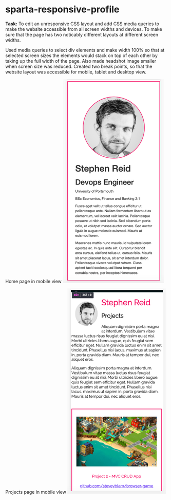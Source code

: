 # sparta-responsive-profile

**Task:** To edit an unresponsive CSS layout and add CSS media queries to make the website accessible from all screen widths and devices. To make sure that the page has two noticably different layouts at different screen widths.


Used media queries to select div elements and make width 100% so that at selected screen sizes the elements would stack on top of each other by taking up the full width of the page. Also made headshot image smaller when screen size was reduced. Created two break points, so that the website layout was accessible for mobile, tablet and desktop view.


Home page in mobile view 
![Homepage at mobile view](mobile-homepage.png)


Projects page in mobile view 
![Projects page at mobile view](mobile-projects.png)
